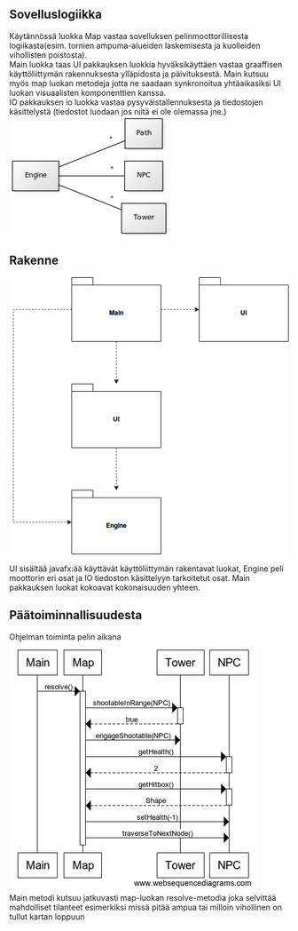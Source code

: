 ## Sovelluslogiikka
Käytännössä luokka Map vastaa sovelluksen pelinmoottorillisesta logiikasta(esim. tornien ampuma-alueiden laskemisesta ja kuolleiden vihollisten poistosta).  
Main luokka taas UI pakkauksen luokkia hyväksikäyttäen vastaa graaffisen käyttöliittymän rakennuksesta ylläpidosta ja päivituksestä. Main kutsuu myös map luokan metodeja jotta ne saadaan synkronoitua yhtäaikasiksi UI luokan visuaalisten komponenttien kanssa.  
IO pakkauksen io luokka vastaa pysyväistallennuksesta ja tiedostojen käsittelystä (tiedostot luodaan jos niitä ei ole olemassa jne.)
![Kaaviokuva](https://github.com/jjjjm/otm-harjoitustyo/blob/master/dokumentaatio/kuvat/alustavakaavio.png)  
  
    
  
## Rakenne  
![Pakkauskuva](https://github.com/jjjjm/otm-harjoitustyo/blob/master/dokumentaatio/kuvat/pakkausdiagrammi.png)  
  
UI sisältää javafx:ää käyttävät käyttöliittymän rakentavat luokat, Engine peli moottorin eri osat ja IO tiedoston käsittelyyn tarkoitetut osat. Main pakkauksen luokat kokoavat kokonaisuuden yhteen. 
  
## Päätoiminnallisuudesta  
Ohjelman toiminta pelin aikana  
![Sekvenssikuva](https://github.com/jjjjm/otm-harjoitustyo/blob/master/dokumentaatio/kuvat/sekvenssikaavio.png)  
Main metodi kutsuu jatkuvasti map-luokan resolve-metodia joka selvittää mahdolliset tilanteet esimerkiksi missä pitää ampua tai milloin vihollinen on tullut kartan loppuun
